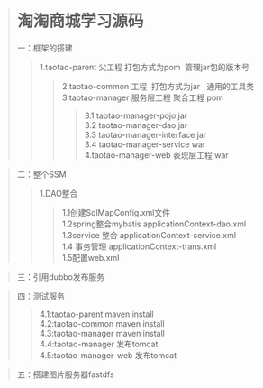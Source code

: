 ># 淘淘商城学习源码
>一：框架的搭建</br>
>>1.taotao-parent 父工程 打包方式为pom  管理jar包的版本号</br>
>>>2.taotao-common 工程  打包方式为jar   通用的工具类</br>
>>>3.taotao-manager 服务层工程 聚合工程 pom </br>
>>>>3.1 taotao-manager-pojo  jar</br>
>>>>3.2 taotao-manager-dao  jar</br>
>>>>3.3 taotao-manager-interface jar</br>
>>>>3.4 taotao-manager-service war</br>
>>>4.taotao-manager-web 表现层工程 war</br>

>二：整个SSM
>>1.DAO整合</br>
>>>1.1创建SqlMapConfig.xml文件</br>
>>>1.2spring整合mybatis    applicationContext-dao.xml</br>
>>>1.3service 整合    applicationContext-service.xml</br>
>>>1.4 事务管理   applicationContext-trans.xml</br>
>>>1.5配置web.xml</br>

>三：引用dubbo发布服务</br>

>四：测试服务</br>
>>4.1:taotao-parent   maven install</br>
>>4.2:taotao-common  maven install</br>
>>4.3:taotao-manager maven install</br>
>>4.4:taotao-manager 发布tomcat</br>
>>4.5:taotao-manager-web 发布tomcat</br>

>五：搭建图片服务器fastdfs


